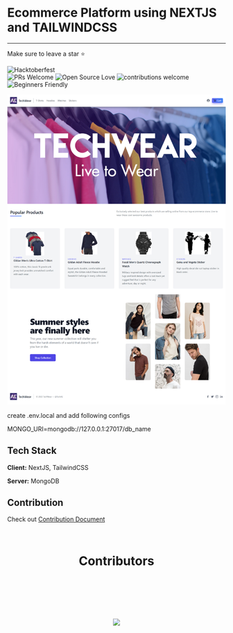 
# Ecommerce Platform using NEXTJS and TAILWINDCSS
-------------------------------------------------
Make sure to leave a star ⭐


![Hacktoberfest](https://img.shields.io/badge/hacktoberfest-%E2%9D%A4-red)    
![PRs Welcome](https://img.shields.io/badge/PRs-welcome-brightgreen.svg?style=flat-square) 
![Open Source Love](https://img.shields.io/badge/Open%20Source-%E2%9D%A4-red)
![contributions welcome](https://img.shields.io/badge/contributions-welcome-brightgreen.svg?style=flat)
![Beginners Friendly](https://img.shields.io/badge/Begginer%20Friendly%20-Yes-orange)

![App Screenshot](Screenshot.png)


create .env.local and add following configs

MONGO_URI=mongodb://127.0.0.1:27017/db_name


## Tech Stack

**Client:** NextJS, TailwindCSS

**Server:** MongoDB

## Contribution

Check out <a href="/CONTRIBUTING.md">Contribution Document</a>

<br>
<h1 align="center">
 <b>Contributors
<h1>
<a href="https://github.com/Ahsan-Ehtesham/Ecommerce-Store-using-NextJS/graphs/contributors">
  <img src="https://contrib.rocks/image?repo=Ahsan-Ehtesham/Ecommerce-Store-using-NextJS&&max=817" />
</a>
